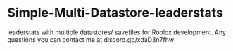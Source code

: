 # Simple-Multi-Datastore-leaderstats
leaderstats with multiple datastores/ savefiles for Roblox development.
Any questions you can contact me at discord.gg/xdaD3n7fhw
